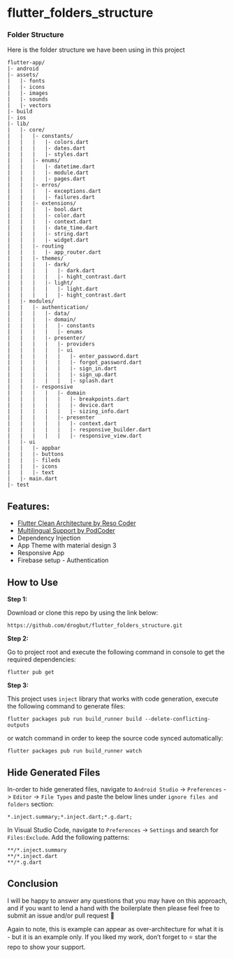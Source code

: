 # flutter_folders_structure

### Folder Structure
Here is the folder structure we have been using in this project

```
flutter-app/
|- android
|- assets/
|   |- fonts
|   |- icons
|   |- images
|   |- sounds
|   |- vectors
|- build
|- ios
|- lib/
|   |- core/
|   |   |- constants/
|   |   |   |- colors.dart
|   |   |   |- dates.dart
|   |   |   |- styles.dart
|   |   |- enums/
|   |   |   |- datetime.dart
|   |   |   |- module.dart
|   |   |   |- pages.dart
|   |   |- erros/
|   |   |   |- exceptions.dart
|   |   |   |- failures.dart
|   |   |- extensions/
|   |   |   |- bool.dart
|   |   |   |- color.dart
|   |   |   |- context.dart
|   |   |   |- date_time.dart
|   |   |   |- string.dart
|   |   |   |- widget.dart
|   |   |- routing
|   |   |   |- app_router.dart
|   |   |- themes/
|   |   |   |- dark/
|   |   |   |   |- dark.dart
|   |   |   |   |- hight_contrast.dart
|   |   |   |- light/
|   |   |   |   |- light.dart
|   |   |   |   |- hight_contrast.dart
|   |- modules/
|   |   |- authentication/
|   |   |   |- data/  
|   |   |   |- domain/
|   |   |   |   |- constants
|   |   |   |   |- enums
|   |   |   |- presenter/
|   |   |   |   |- providers
|   |   |   |   |- ui
|   |   |   |   |   |- enter_password.dart
|   |   |   |   |   |- forgot_password.dart
|   |   |   |   |   |- sign_in.dart
|   |   |   |   |   |- sign_up.dart
|   |   |   |   |   |- splash.dart
|   |   |- responsive
|   |   |   |   |- domain
|   |   |   |   |   |- breakpoints.dart
|   |   |   |   |   |- device.dart
|   |   |   |   |   |- sizing_info.dart
|   |   |   |   |- presenter
|   |   |   |   |   |- context.dart
|   |   |   |   |   |- responsive_builder.dart
|   |   |   |   |   |- responsive_view.dart
|   |- ui
|   |   |- appbar
|   |   |- buttons
|   |   |- fileds
|   |   |- icons
|   |   |- text
|   |- main.dart
|- test
```

## Features:

* [Flutter Clean Architecture by Reso Coder](https://resocoder.com/flutter-clean-architecture-tdd/)
* [Multilingual Support by PodCoder](https://www.youtube.com/watch?v=WrqH5fF2ZuY&list=PLtuW0sh7ZGJFrd4FYRk0PJf0qHF-q96MQ&index=4)
* Dependency Injection
* App Theme with material design 3
* Responsive App
* Firebase setup - Authentication 

## How to Use 

**Step 1:**

Download or clone this repo by using the link below:

```
https://github.com/drogbut/flutter_folders_structure.git
```

**Step 2:**

Go to project root and execute the following command in console to get the required dependencies: 

```
flutter pub get 
```

**Step 3:**

This project uses `inject` library that works with code generation, execute the following command to generate files:

```
flutter packages pub run build_runner build --delete-conflicting-outputs
```

or watch command in order to keep the source code synced automatically:

```
flutter packages pub run build_runner watch
```

## Hide Generated Files

In-order to hide generated files, navigate to `Android Studio` -> `Preferences` -> `Editor` -> `File Types` and paste the below lines under `ignore files and folders` section:

```
*.inject.summary;*.inject.dart;*.g.dart;
```

In Visual Studio Code, navigate to `Preferences` -> `Settings` and search for `Files:Exclude`. Add the following patterns:
```
**/*.inject.summary
**/*.inject.dart
**/*.g.dart
```



## Conclusion

I will be happy to answer any questions that you may have on this approach, and if you want to lend a hand with the boilerplate then please feel free to submit an issue and/or pull request 🙂

Again to note, this is example can appear as over-architecture for what it is - but it is an example only. If you liked my work, don’t forget to ⭐ star the repo to show your support.
